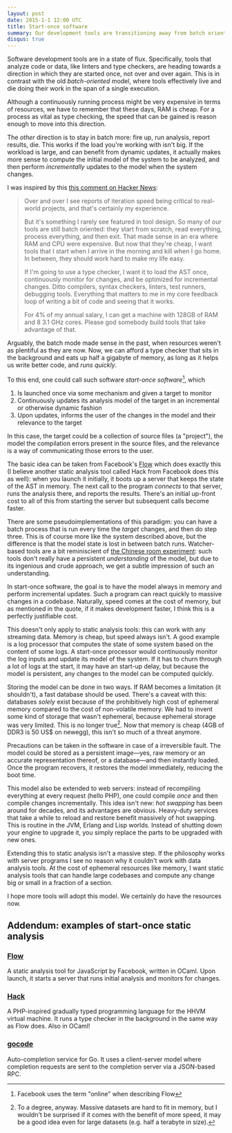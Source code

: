 ```yaml
---
layout: post
date: 2015-1-1 12:00 UTC
title: Start-once software
summary: Our development tools are transitioning away from batch oriented processing
disqus: true
---
```


Software development tools are in a state of flux. Specifically, tools that
analyze code or data, like linters and type checkers, are heading towards a
direction in which they are started once, not over and over again. This is in
contrast with the old *batch-oriented* model, where tools effectively live and
die doing their work in the span of a single execution.

Although a continuously running process might be very expensive in terms of
resources, we have to remember that these days, RAM is cheap. For a process as
vital as type checking, the speed that can be gained is reason enough to move
into this direction.

The *other* direction is to stay in batch more: fire up, run analysis, report
results, die. This works if the load you're working with isn't big. If the
workload is large, and can benefit from dynamic updates, it actually makes more
sense to compute the initial model of the system to be analyzed, and then
perform *incrementally* updates to the model when the system changes.

I was inspired by this [this comment on Hacker News](https://news.ycombinator.com/item?id=10271755):

> Over and over I see reports of iteration speed being critical to
> real-world projects, and that's certainly my experience.  
> 
> But it's something I rarely see featured in tool design. So many of
> our tools are still batch oriented: they start from scratch, read
> everything, process everything, and then exit. That made sense in an
> era where RAM and CPU were expensive. But now that they're cheap, I
> want tools that I start when I arrive in the morning and kill when I
> go home. In between, they should work hard to make my life easy. 
> 
> If I'm going to use a type checker, I want it to load the AST once,
> continuously monitor for changes, and be optimized for incremental
> changes. Ditto compilers, syntax checkers, linters, test runners,
> debugging tools. Everything that matters to me in my core feedback
> loop of writing a bit of code and seeing that it works.
> 
> For 4% of my annual salary, I can get a machine with 128GB of RAM and
> 8 3.1 GHz cores. Please god somebody build tools that take advantage
> of that.

Arguably, the batch mode made sense in the past, when resources weren't as
plentiful as they are now. Now, we can afford a type checker that sits in the
background and eats up half a gigabyte of memory, as long as it helps us write
better code, and *runs quickly*.

To this end, one could call such software *start-once software*[^2], which

1. Is launched once via some mechanism and given a target to monitor
2. Continuously updates its analysis model of the target in an incremental
or otherwise dynamic fashion
3. Upon updates, informs the user of the changes in the model and their
   relevance to the target

In this case, the target could be a collection of source files (a "project"), 
the model the compilation errors present in the source files, and the relevance
is a way of communicating those errors to the user.

The basic idea can be taken from Facebook's [Flow](http://www.flowtype.org)
which does exactly this (I believe another static analysis tool called Hack from
Facebook does this as well): when you launch it initially, it boots up a server
that keeps the state of the AST in memory. The next call to the program
*connects* to that server, runs the analysis there, and reports the
results. There's an initial up-front cost to all of this from starting the
server but subsequent calls become faster.

There are some pseudoimplementations of this paradigm: you can have a batch
process that is run every time the *target* changes, and then do step
three. This is of course more like the system described above, but the
difference is that the model state is lost in between batch runs. Watcher-based
tools are a bit reminiscient of
[the Chinese room experiment](https://en.wikipedia.org/wiki/The_Chinese_Room):
such tools don't really have a persistent *understanding* of the model, but due
to its ingenious and crude approach, we get a subtle impression of such an
understanding.

In start-once software, the goal is to have the model always in memory and
perform incremental updates. Such a program can react quickly to massive changes
in a codebase. Naturally, speed comes at the cost of memory, but as mentioned in
the quote, if it makes development faster, I think this is a perfectly
justifiable cost.

This doesn't only apply to static analysis tools: this can work with any
streaming data. Memory is cheap, but speed always isn't. A good example is a log
processor that computes the state of some system based on the content of some
logs. A start-once processor would continuously monitor the log inputs and update its model
of the system. If it has to churn through a lot of logs at the start, it may
have an start-up delay, but because the model is persistent, any changes to the
model can be computed quickly.

Storing the model can be done in two ways. If RAM becomes a limitation (it
shouldn't), a fast database should be used. There's a caveat with this:
databases *solely* exist because of the prohibitively high cost of ephemeral
memory compared to the cost of non-volatile memory. We had to invent some kind
of storage that wasn't ephemeral, because ephemeral storage was very
limited. This is no longer true[^1]. Now that memory is cheap (4GB of DDR3 is 50
US$ on newegg), this isn't so much of a threat anymore.

Precautions can be taken in the software in case of a irreversible fault. The
model could be stored as a persistent image&mdash;yes, raw memory or an accurate
representation thereof, or a database&mdash;and then instantly loaded. Once the program
recovers, it restores the model immediately, reducing the boot time.

This model also be extended to web servers: instead of recompiling everything at
every request (hello PHP), one could compile *once* and then compile changes
incrementally. This idea isn't new: *hot swapping* has been around for decades,
and its advantages are obvious. Heavy-duty services that take a while to reload
and restore benefit massively of hot swapping. This is routine in the JVM,
Erlang and Lisp worlds. Instead of shutting down your engine to upgrade it, you
simply replace the parts to be upgraded with new ones.

Extending this to static analysis isn't a massive step. If the philosophy works
with server programs I see no reason why it couldn't work with data analysis
tools. At the cost of ephemeral resources like memory, I want static analysis
tools that can handle large codebases and compute any change big or small in a
fraction of a section.

I hope more tools will adopt this model. We certainly do have the resources now.

## Addendum: examples of start-once static analysis

### [Flow](http://flowtype.org)

A static analysis tool for JavaScript by Facebook, written in OCaml. Upon
launch, it starts a server that runs initial analysis and monitors for
changes.

### [Hack](http://hacklang.org/)

A PHP-inspired gradually typed programming language for the HHVM virtual
machine. It runs a type checker in the background in the same way as Flow
does. Also in OCaml!

### [gocode](http://github.com/nsf/gocode)

Auto-completion service for Go. It uses a client-server model where completion
requests are sent to the completion server via a JSON-based RPC.


[^1]: To a degree, anyway. Massive datasets are hard to fit in memory, but I
    wouldn't be surprised if it comes with the benefit of more speed, it may be
    a good idea even for large datasets (e.g. half a terabyte in size).
[^2]: Facebook uses the term "online" when describing Flow
    
